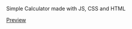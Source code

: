 Simple Calculator made with JS, CSS and HTML

[Preview](http://127.0.0.1:5500/Calculator/index.html)